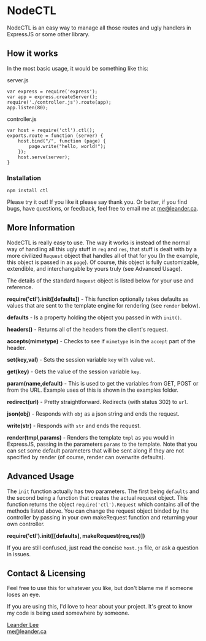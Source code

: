 # NodeCTL #

NodeCTL is an easy way to manage all those routes and ugly handlers in ExpressJS or some other library.

## How it works ##

In the most basic usage, it would be something like this:

server.js
	
	var express = require('express');
	var app = express.createServer();
	require('./controller.js').route(app);
	app.listen(80);

controller.js

	var host = require('ctl').ctl();
	exports.route = function (server) {
		host.bind("/", function (page) {
			page.write("hello, world!");
  		});
		host.serve(server);
	}


### Installation ###

`npm install ctl`

Please try it out! If you like it please say thank you. Or better, if you find bugs, have questions, or feedback, feel free to email me at me@leander.ca.


## More Information ##

NodeCTL is really easy to use. The way it works is instead of the normal way of handling all this ugly stuff in `req` and `res`, that stuff is dealt with by a more civilized `Request` object that handles all of that for you (In the example, this object is passed in as `page`). Of course, this object is fully customizable, extendible, and interchangable by yours truly (see Advanced Usage).

The details of the standard `Request` object is listed below for your use and reference.

**require('ctl').init([defaults])** - This function optionally takes defaults as values that are sent to the template engine for rendering (see `render` below).

**defaults** - Is a property holding the object you passed in with `init()`.

**headers()** - Returns all of the headers from the client's request.

**accepts(mimetype)** - Checks to see if `mimetype` is in the `accept` part of the header.

**set(key,val)** - Sets the session variable `key` with value `val`.

**get(key)** - Gets the value of the session variable `key`.

**param(name,default)** - This is used to get the variables from GET, POST or from the URL. Example uses of this is shown in the examples folder.

**redirect(url)** - Pretty straightforward. Redirects (with status 302) to `url`.

**json(obj)** - Responds with `obj` as a json string and ends the request.

**write(str)** - Responds with `str` and ends the request.

**render(tmpl,params)** - Renders the template `tmpl` as you would in ExpressJS, passing in the parameters `params` to the template. Note that you can set some default parameters that will be sent along if they are not specified by render (of course, render can overwrite defaults).


## Advanced Usage ##

The `init` function actually has two parameters. The first being `defaults` and the second being a function that creates the actual request object. This function returns the object `require('ctl').Request` which contains all of the methods listed above. You can change the request object binded by the controller by passing in your own makeRequest function and returning your own controller.

**require('ctl').init([[defaults], makeRequest(req,res)])**

If you are still confused, just read the concise `host.js` file, or ask a question in issues.


## Contact & Licensing ##

Feel free to use this for whatever you like, but don't blame me if someone loses an eye.

If you are using this, I'd love to hear about your project. It's great to know my code is being used somewhere by someone.

[Leander Lee][1]<br />
me@leander.ca

[1]: http://leander.ca











